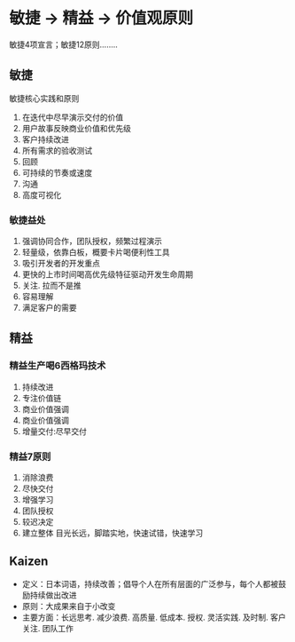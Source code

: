 # 敏捷 -> 精益 -> 价值观原则

敏捷4项宣言；敏捷12原则……..

## 敏捷

敏捷核心实践和原则
1. 在迭代中尽早演示交付的价值
2. 用户故事反映商业价值和优先级
3. 客户持续改进
4. 所有需求的验收测试
5. 回顾
6. 可持续的节奏或速度
7. 沟通
8. 高度可视化

### 敏捷益处
1. 强调协同合作，团队授权，频繁过程演示
2. 轻量级，依靠白板，概要卡片喝便利性工具
3. 吸引开发者的开发重点
4. 更快的上市时间喝高优先级特征驱动开发生命周期
5. 关注. 拉而不是推
6. 容易理解
7. 满足客户的需要


## 精益

### 精益生产喝6西格玛技术
1. 持续改进
2. 专注价值链
3. 商业价值强调
4. 商业价值强调
5. 增量交付:尽早交付


### 精益7原则
1. 消除浪费
2. 尽快交付
3. 增强学习
4. 团队授权
5. 较迟决定
6. 建立整体
目光长远，脚踏实地，快速试错，快速学习

## Kaizen
* 定义：日本词语，持续改善；倡导个人在所有层面的广泛参与，每个人都被鼓励持续做出改进
* 原则：大成果来自于小改变
* 主要方面：长远思考. 减少浪费. 高质量. 低成本. 授权. 灵活实践. 及时制. 客户关注. 团队工作
